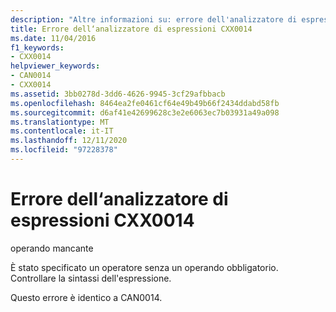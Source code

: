 ```yaml
---
description: "Altre informazioni su: errore dell'analizzatore di espressioni CXX0014"
title: Errore dell‘analizzatore di espressioni CXX0014
ms.date: 11/04/2016
f1_keywords:
- CXX0014
helpviewer_keywords:
- CAN0014
- CXX0014
ms.assetid: 3bb0278d-3dd6-4626-9945-3cf29afbbacb
ms.openlocfilehash: 8464ea2fe0461cf64e49b49b66f2434ddabd58fb
ms.sourcegitcommit: d6af41e42699628c3e2e6063ec7b03931a49a098
ms.translationtype: MT
ms.contentlocale: it-IT
ms.lasthandoff: 12/11/2020
ms.locfileid: "97228378"
---
```

# <a name="expression-evaluator-error-cxx0014"></a>Errore dell‘analizzatore di espressioni CXX0014

operando mancante

È stato specificato un operatore senza un operando obbligatorio. Controllare la sintassi dell'espressione.

Questo errore è identico a CAN0014.
